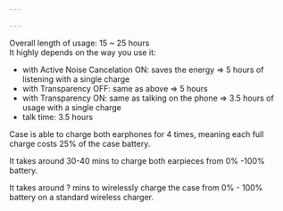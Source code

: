 ```yaml
---
 
---
```

Overall length of usage: 15 ~ 25 hours  
It highly depends on the way you use it:
* with Active Noise Cancelation ON: saves the energy => 5 hours of listening with a single charge 
* with Transparency OFF: same as above => 5 hours
* with Transparency ON: same as talking on the phone => 3.5 hours of usage with a single charge
* talk time: 3.5 hours

Case is able to charge both earphones for 4 times, meaning each full charge costs 25% of the case battery.

It takes around 30-40 mins to charge both earpieces from 0% -100% battery.

It takes around ? mins to wirelessly charge the case from 0% - 100% battery on a standard wireless charger.